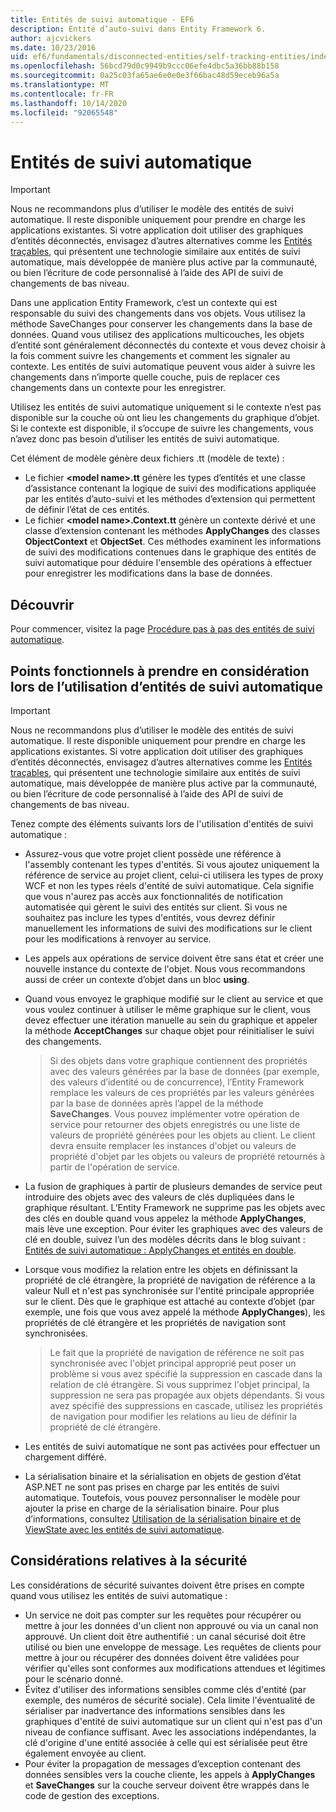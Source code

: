 ```yaml
---
title: Entités de suivi automatique - EF6
description: Entité d’auto-suivi dans Entity Framework 6.
author: ajcvickers
ms.date: 10/23/2016
uid: ef6/fundamentals/disconnected-entities/self-tracking-entities/index
ms.openlocfilehash: 56bcd79d0c9949b9ccc06efe4dbc5a36bb88b158
ms.sourcegitcommit: 0a25c03fa65ae6e0e0e3f66bac48d59eceb96a5a
ms.translationtype: MT
ms.contentlocale: fr-FR
ms.lasthandoff: 10/14/2020
ms.locfileid: "92065548"
---
```

# <a name="self-tracking-entities"></a>Entités de suivi automatique

> [!IMPORTANT]
> Nous ne recommandons plus d’utiliser le modèle des entités de suivi automatique. Il reste disponible uniquement pour prendre en charge les applications existantes. Si votre application doit utiliser des graphiques d’entités déconnectés, envisagez d’autres alternatives comme les [Entités traçables](https://trackableentities.github.io/), qui présentent une technologie similaire aux entités de suivi automatique, mais développée de manière plus active par la communauté, ou bien l’écriture de code personnalisé à l’aide des API de suivi de changements de bas niveau.

Dans une application Entity Framework, c’est un contexte qui est responsable du suivi des changements dans vos objets. Vous utilisez la méthode SaveChanges pour conserver les changements dans la base de données. Quand vous utilisez des applications multicouches, les objets d’entité sont généralement déconnectés du contexte et vous devez choisir à la fois comment suivre les changements et comment les signaler au contexte. Les entités de suivi automatique peuvent vous aider à suivre les changements dans n’importe quelle couche, puis de replacer ces changements dans un contexte pour les enregistrer.  

Utilisez les entités de suivi automatique uniquement si le contexte n’est pas disponible sur la couche où ont lieu les changements du graphique d’objet. Si le contexte est disponible, il s’occupe de suivre les changements, vous n’avez donc pas besoin d’utiliser les entités de suivi automatique.  

Cet élément de modèle génère deux fichiers .tt (modèle de texte) :  

- Le fichier **\<model name\>.tt** génère les types d’entités et une classe d’assistance contenant la logique de suivi des modifications appliquée par les entités d’auto-suivi et les méthodes d’extension qui permettent de définir l’état de ces entités.  
- Le fichier **\<model name\>.Context.tt** génère un contexte dérivé et une classe d’extension contenant les méthodes **ApplyChanges** des classes **ObjectContext** et **ObjectSet**. Ces méthodes examinent les informations de suivi des modifications contenues dans le graphique des entités de suivi automatique pour déduire l'ensemble des opérations à effectuer pour enregistrer les modifications dans la base de données.  

## <a name="get-started"></a>Découvrir  

Pour commencer, visitez la page [Procédure pas à pas des entités de suivi automatique](xref:ef6/fundamentals/disconnected-entities/self-tracking-entities/walkthrough).  

## <a name="functional-considerations-when-working-with-self-tracking-entities"></a>Points fonctionnels à prendre en considération lors de l’utilisation d’entités de suivi automatique  
> [!IMPORTANT]
> Nous ne recommandons plus d’utiliser le modèle des entités de suivi automatique. Il reste disponible uniquement pour prendre en charge les applications existantes. Si votre application doit utiliser des graphiques d’entités déconnectés, envisagez d’autres alternatives comme les [Entités traçables](https://trackableentities.github.io/), qui présentent une technologie similaire aux entités de suivi automatique, mais développée de manière plus active par la communauté, ou bien l’écriture de code personnalisé à l’aide des API de suivi de changements de bas niveau.

Tenez compte des éléments suivants lors de l'utilisation d'entités de suivi automatique :  

- Assurez-vous que votre projet client possède une référence à l'assembly contenant les types d'entités. Si vous ajoutez uniquement la référence de service au projet client, celui-ci utilisera les types de proxy WCF et non les types réels d'entité de suivi automatique. Cela signifie que vous n'aurez pas accès aux fonctionnalités de notification automatisée qui gèrent le suivi des entités sur client. Si vous ne souhaitez pas inclure les types d'entités, vous devrez définir manuellement les informations de suivi des modifications sur le client pour les modifications à renvoyer au service.  
- Les appels aux opérations de service doivent être sans état et créer une nouvelle instance du contexte de l'objet. Nous vous recommandons aussi de créer un contexte d’objet dans un bloc **using**.  
- Quand vous envoyez le graphique modifié sur le client au service et que vous voulez continuer à utiliser le même graphique sur le client, vous devez effectuer une itération manuelle au sein du graphique et appeler la méthode **AcceptChanges** sur chaque objet pour réinitialiser le suivi des changements.  

    > Si des objets dans votre graphique contiennent des propriétés avec des valeurs générées par la base de données (par exemple, des valeurs d’identité ou de concurrence), l’Entity Framework remplace les valeurs de ces propriétés par les valeurs générées par la base de données après l’appel de la méthode **SaveChanges**. Vous pouvez implémenter votre opération de service pour retourner des objets enregistrés ou une liste de valeurs de propriété générées pour les objets au client. Le client devra ensuite remplacer les instances d'objet ou valeurs de propriété d'objet par les objets ou valeurs de propriété retournés à partir de l'opération de service.  
- La fusion de graphiques à partir de plusieurs demandes de service peut introduire des objets avec des valeurs de clés dupliquées dans le graphique résultant. L’Entity Framework ne supprime pas les objets avec des clés en double quand vous appelez la méthode **ApplyChanges**, mais lève une exception. Pour éviter les graphiques avec des valeurs de clé en double, suivez l’un des modèles décrits dans le blog suivant : [Entités de suivi automatique : ApplyChanges et entités en double](https://go.microsoft.com/fwlink/?LinkID=205119&clcid=0x409).  
- Lorsque vous modifiez la relation entre les objets en définissant la propriété de clé étrangère, la propriété de navigation de référence a la valeur Null et n'est pas synchronisée sur l'entité principale appropriée sur le client. Dès que le graphique est attaché au contexte d’objet (par exemple, une fois que vous avez appelé la méthode **ApplyChanges**), les propriétés de clé étrangère et les propriétés de navigation sont synchronisées.  

    > Le fait que la propriété de navigation de référence ne soit pas synchronisée avec l'objet principal approprié peut poser un problème si vous avez spécifié la suppression en cascade dans la relation de clé étrangère. Si vous supprimez l'objet principal, la suppression ne sera pas propagée aux objets dépendants. Si vous avez spécifié des suppressions en cascade, utilisez les propriétés de navigation pour modifier les relations au lieu de définir la propriété de clé étrangère.  
- Les entités de suivi automatique ne sont pas activées pour effectuer un chargement différé.  
- La sérialisation binaire et la sérialisation en objets de gestion d’état ASP.NET ne sont pas prises en charge par les entités de suivi automatique. Toutefois, vous pouvez personnaliser le modèle pour ajouter la prise en charge de la sérialisation binaire. Pour plus d’informations, consultez [Utilisation de la sérialisation binaire et de ViewState avec les entités de suivi automatique](https://go.microsoft.com/fwlink/?LinkId=199208).  

## <a name="security-considerations"></a>Considérations relatives à la sécurité  

Les considérations de sécurité suivantes doivent être prises en compte quand vous utilisez les entités de suivi automatique :  

- Un service ne doit pas compter sur les requêtes pour récupérer ou mettre à jour les données d'un client non approuvé ou via un canal non approuvé. Un client doit être authentifié : un canal sécurisé doit être utilisé ou bien une enveloppe de message. Les requêtes de clients pour mettre à jour ou récupérer des données doivent être validées pour vérifier qu'elles sont conformes aux modifications attendues et légitimes pour le scénario donné.  
- Évitez d'utiliser des informations sensibles comme clés d'entité (par exemple, des numéros de sécurité sociale). Cela limite l'éventualité de sérialiser par inadvertance des informations sensibles dans les graphiques d'entité de suivi automatique sur un client qui n'est pas d'un niveau de confiance suffisant. Avec les associations indépendantes, la clé d'origine d'une entité associée à celle qui est sérialisée peut être également envoyée au client.  
- Pour éviter la propagation de messages d’exception contenant des données sensibles vers la couche cliente, les appels à **ApplyChanges** et **SaveChanges** sur la couche serveur doivent être wrappés dans le code de gestion des exceptions.  
